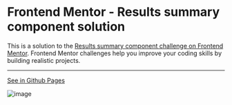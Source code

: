 # Frontend Mentor - Results summary component solution

This is a solution to the [Results summary component challenge on Frontend Mentor](https://www.frontendmentor.io/challenges/results-summary-component-CE_K6s0maV). Frontend Mentor challenges help you improve your coding skills by building realistic projects.

---

[See in Github Pages](https://denisomarcuyottito.github.io/results-summary-component)

![image](https://user-images.githubusercontent.com/75378049/221034166-1c3a0edd-3e9d-4c48-8334-b67bc77fc9d3.png)
